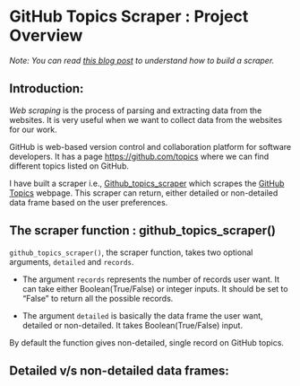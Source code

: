 # GitHub Topics Scraper : Project Overview

*Note: You can read [this blog post](https://medium.com/@abhishekdundagi06/building-web-scraper-using-python-scraping-github-topics-in-one-go-b553a0bf58d) to understand how to build a scraper.*

## Introduction:

*Web scraping* is the process of parsing and extracting data from the websites. It is very useful when we want to collect data from the websites for our work. 

GitHub is web-based version control and collaboration platform for software developers. It has a page https://github.com/topics where we can find different topics listed on GitHub.

I have built a scraper i.e., [Github_topics_scraper](https://github.com/Abhishek-2505/Github_topics_scraper/blob/main/github_topics_scraper.py) which scrapes the [GitHub Topics](https://github.com/topics) webpage. This scraper can return, either detailed or non-detailed data frame based on the user preferences. 

## The scraper function : github_topics_scraper() 

<code>github_topics_scraper()</code>, the scraper function, takes two optional arguments, <code>detailed</code> and <code>records</code>.

* The argument <code>records</code> represents the number of records user want. It can take either Boolean(True/False) or integer inputs. It should be set to “False” to return all the possible records.

* The argument <code>detailed</code> is basically the data frame the user want, detailed or non-detailed. It takes Boolean(True/False) input. 

By default the function gives non-detailed, single record on GitHub topics.

## Detailed v/s non-detailed data frames:


